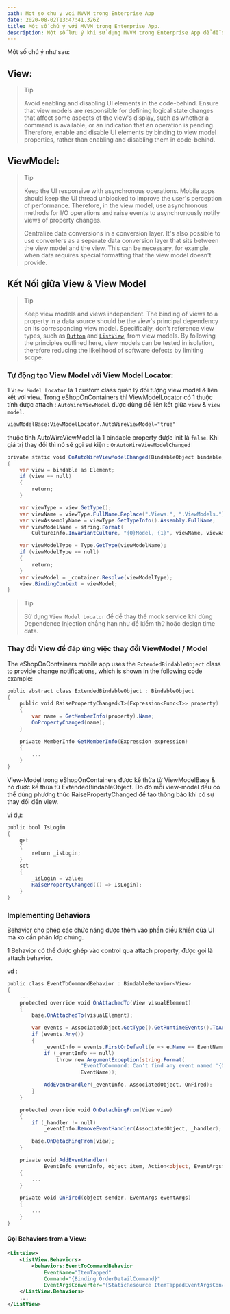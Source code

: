 ```yaml
---
path: Mot so chu y voi MVVM trong Enterprise App
date: 2020-08-02T13:47:41.326Z
title: Một số chú ý với MVVM trong Enterprise App.
description: Một số lưu ý khi sử dụng MVVM trong Enterprise App để dễ dàng apply unit test.
---
```

Một số chú ý như sau:

## View:

> Tip
>
> Avoid enabling and disabling UI elements in the code-behind. Ensure that view models are responsible for defining logical state changes that affect some aspects of the view's display, such as whether a command is available, or an indication that an operation is pending. Therefore, enable and disable UI elements by binding to view model properties, rather than enabling and disabling them in code-behind.

## ViewModel:

> Tip 
>
> Keep the UI responsive with asynchronous operations. Mobile apps should keep the UI thread unblocked to improve the user's perception of performance. Therefore, in the view model, use asynchronous methods for I/O operations and raise events to asynchronously notify views of property changes.
>
> Centralize data conversions in a conversion layer. It's also possible to use converters as a separate data conversion layer that sits between the view model and the view. This can be necessary, for example, when data requires special formatting that the view model doesn't provide.

## Kết Nối giữa View & View Model

> Tip
>
> Keep view models and views independent. The binding of views to a property in a data source should be the view's principal dependency on its corresponding view model. Specifically, don't reference view types, such as [`Button`](https://docs.microsoft.com/en-us/dotnet/api/xamarin.forms.button) and [`ListView`](https://docs.microsoft.com/en-us/dotnet/api/xamarin.forms.listview), from view models. By following the principles outlined here, view models can be tested in isolation, therefore reducing the likelihood of software defects by limiting scope.

### Tự động tạo View Model với View Model Locator:

1 `View Model Locator` là 1 custom class quản lý đối tượng view model & liên kết với view. Trong eShopOnContainers thì ViewModelLocator có 1 thuộc tính được attach : `AutoWireViewModel` được dùng để liên kết giữa `view` & `view model`.

```xml
viewModelBase:ViewModelLocator.AutoWireViewModel="true"
```

thuộc tính AutoWireViewModel là 1 bindable property được init là `false`. Khi giá trị thay đổi thì nó sẽ gọi sự kiện : `OnAutoWireViewModelChanged`

```csharp
private static void OnAutoWireViewModelChanged(BindableObject bindable, object oldValue, object newValue)  
{  
    var view = bindable as Element;  
    if (view == null)  
    {  
        return;  
    }  

    var viewType = view.GetType();  
    var viewName = viewType.FullName.Replace(".Views.", ".ViewModels.");  
    var viewAssemblyName = viewType.GetTypeInfo().Assembly.FullName;  
    var viewModelName = string.Format(  
        CultureInfo.InvariantCulture, "{0}Model, {1}", viewName, viewAssemblyName);  

    var viewModelType = Type.GetType(viewModelName);  
    if (viewModelType == null)  
    {  
        return;  
    }  
    var viewModel = _container.Resolve(viewModelType);  
    view.BindingContext = viewModel;  
}
```

> Tip
>
> Sử dụng `View Model Locator`  để dễ thay thế mock service khi dùng Dependence Injection chẳng hạn như để kiểm thử hoặc design time data.

### Thay đổi View để đáp ứng việc thay đổi ViewModel / Model

The eShopOnContainers mobile app uses the `ExtendedBindableObject` class to provide change notifications, which is shown in the following code example:

```csharp
public abstract class ExtendedBindableObject : BindableObject  
{  
    public void RaisePropertyChanged<T>(Expression<Func<T>> property)  
    {  
        var name = GetMemberInfo(property).Name;  
        OnPropertyChanged(name);  
    }  

    private MemberInfo GetMemberInfo(Expression expression)  
    {  
        ...  
    }  
}
```



View-Model trong eShopOnContainers được kế thừa từ ViewModelBase & nó được kế thừa từ ExtendedBindableObject. Do đó mỗi view-model đều có thể dùng phương thức RaisePropertyChanged để tạo thông báo khi có sự thay đổi đến view.

ví dụ:

```csharp
public bool IsLogin  
{  
    get  
    {  
        return _isLogin;  
    }  
    set  
    {  
        _isLogin = value;  
        RaisePropertyChanged(() => IsLogin);  
    }  
}
```

### Implementing Behaviors

Behavior cho phép các chức năng được thêm vào phần điều khiển của UI mà ko cần phân lớp chúng.

1 Behavior có thể được ghép vào control qua attach property, được gọi là attach behavior.

vd :

```csharp
public class EventToCommandBehavior : BindableBehavior<View>  
{  
    ...  
    protected override void OnAttachedTo(View visualElement)  
    {  
        base.OnAttachedTo(visualElement);  

        var events = AssociatedObject.GetType().GetRuntimeEvents().ToArray();  
        if (events.Any())  
        {  
            _eventInfo = events.FirstOrDefault(e => e.Name == EventName);  
            if (_eventInfo == null)  
                throw new ArgumentException(string.Format(  
                        "EventToCommand: Can't find any event named '{0}' on attached type",   
                        EventName));  

            AddEventHandler(_eventInfo, AssociatedObject, OnFired);  
        }  
    }  

    protected override void OnDetachingFrom(View view)  
    {  
        if (_handler != null)  
            _eventInfo.RemoveEventHandler(AssociatedObject, _handler);  

        base.OnDetachingFrom(view);  
    }  

    private void AddEventHandler(  
            EventInfo eventInfo, object item, Action<object, EventArgs> action)  
    {  
        ...  
    }  

    private void OnFired(object sender, EventArgs eventArgs)  
    {  
        ...  
    }  
}
```

#### Gọi Behaviors from a View:

```xml
<ListView>  
    <ListView.Behaviors>  
        <behaviors:EventToCommandBehavior             
            EventName="ItemTapped"  
            Command="{Binding OrderDetailCommand}"  
            EventArgsConverter="{StaticResource ItemTappedEventArgsConverter}" />  
    </ListView.Behaviors>  
    ...  
</ListView>
```